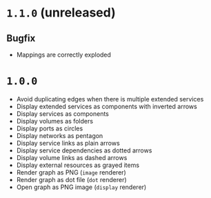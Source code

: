 # `1.1.0` (unreleased)

## Bugfix

* Mappings are correctly exploded

# `1.0.0`

* Avoid duplicating edges when there is multiple extended services
* Display extended services as components with inverted arrows
* Display services as components
* Display volumes as folders
* Display ports as circles
* Display networks as pentagon
* Display service links as plain arrows
* Display service dependencies as dotted arrows
* Display volume links as dashed arrows
* Display external resources as grayed items
* Render graph as PNG (`image` renderer)
* Render graph as dot file (`dot` renderer)
* Open graph as PNG image (`display` renderer)
